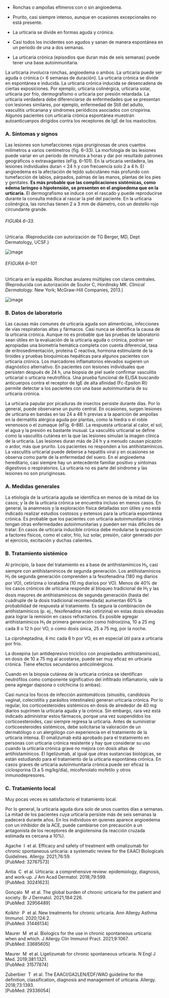 -   Ronchas o ampollas efímeros con o sin angioedema.
    
-   Prurito, casi siempre intenso, aunque en ocasiones excepcionales no está presente.
    
-   La urticaria se divide en formas aguda y crónica.
    
-   Casi todos los incidentes son agudos y sanan de manera espontánea en un periodo de una a dos semanas.
    
-   La urticaria crónica (episodios que duran más de seis semanas) puede tener una base autoinmunitaria.
    

La urticaria involucra ronchas, angioedema o ambos. La urticaria puede ser aguda o crónica (> 6 semanas de duración). La urticaria crónica se divide en espontánea e inducida. La urticaria crónica inducida se desencadena de ciertas exposiciones. Por ejemplo, urticaria colinérgica, urticaria solar, urticaria por frío, dermografismo o urticaria por presión retardada. La urticaria verdadera debe diferenciarse de enfermedades que se presentan con lesiones similares, por ejemplo, enfermedad de Still del adulto, vasculitis urticariana y síndromes periódicos asociados con criopirina. Algunos pacientes con urticaria crónica espontánea muestran autoanticuerpos dirigidos contra los receptores de IgE de los mastocitos.

### A. Síntomas y signos

Las lesiones son tumefacciones rojas pruriginosas de unos cuantos milímetros a varios centímetros (fig. 6–33). La morfología de las lesiones puede variar en un periodo de minutos a horas y dar por resultado patrones geográficos o extravagantes (eFig. 6–101). En la urticaria verdadera, las lesiones individuales duran < 24 h y con frecuencia solo 2 a 4 h. El angioedema es la afectación de tejido subcutáneo más profundo con tumefacción de labios, párpados, palmas de las manos, plantas de los pies y genitales. **Es más probable que las complicaciones sistémicas, como edema laríngeo o hipotensión, se presenten en el angioedema que en la urticaria.** El dermografismo se induce con el rascado y puede reproducirse durante la consulta médica al rascar la piel del paciente. En la urticaria colinérgica, las ronchas tienen 2 a 3 mm de diámetro, con un destello rojo circundante grande.

###### FIGURA 6–33.

Urticaria. (Reproducida con autorización de TG Berger, MD, Dept Dermatology, UCSF.)

![image](https://mgh.silverchair-cdn.com/mgh/content_public/book/3323/m_amed.cmdt23_ch6_f033-1_1682436403.87154.png?Expires=1693243208&Signature=xJzhA~UN6bXwyMgHIA3RE2MiBbp6hmqw1WjurVOOadyLCdMTlrDLqYLEs4v9CuLta6kEppt84AizL1sjxKbVaf9o8TqnY1k11HoNaeQ4PyosOfNrT-UhReeOLXXVZ1d5SYJ5eonAJnL53PyzHD07W49~nXk7-qnBHjs0nL78aVB-EhJfnGJOBiDRszRu35QjjDlNIoCkqHdeGqsmkUvavJtpEM-cBNBBCkHP~7uEp0G2Y2ZuBGfBVMYhF-y1z3BdIonlbNZnSUtxN7Y7xLd-xPljv0C4j59adreh8X-S~DZSm8-2FG3c3fD3Vr25n6ha-bgQCR9SQyL8FV82SZxxWw__&Key-Pair-Id=APKAIE5G5CRDK6RD3PGA)

###### EFIGURA 6–101

Urticaria en la espalda. Ronchas anulares múltiples con claros centrales. (Reproducida con autorización de Soutor C, Hordinsky MK. _Clinical Dermatology._ New York; McGraw-Hill Companies, 2013.)

![image](https://mgh.silverchair-cdn.com/mgh/content_public/book/3323/m_amed.cmdt23_ch6_ef101-1_1682436403.87654.png?Expires=1693243208&Signature=h-Ua12kOWMSRiJwvC2ipqmU5CoF5P4oISSdBisCJXE3KH2GkiqX3lIqPEclp2Dt4c7F6c8h~mr~vlHETXInY-7bVLBV1z8xO96F0mWPizS~zEbE6IQ4JtUVCdzz6meRXUnVAAj16L2NhzyBhViMyl9r1URvfhS0EdxTLldro3ueLXhecw48BdoWm3REIG-EVbPRaALdcYfTazRL5oS6r4KVRiKa9van4aM~RHNk7Lwce522UXBv3oJtGSl2Y~jXsGGBXBYtcmgXAnMCilPuODp9e3KwkOh3O4nKbP07SUO-yvUqVlQPfEPiL5LU0hsr4eZLKwraenrPSJ6VcY~EY5A__&Key-Pair-Id=APKAIE5G5CRDK6RD3PGA)

### B. Datos de laboratorio

Las causas más comunes de urticaria aguda son alimenticias, infecciones de vías respiratorias altas y fármacos. Casi nunca se identifica la causa de la urticaria crónica. Aunque no es probable que las pruebas de laboratorio sean útiles en la evaluación de la urticaria aguda o crónica, podrían ser apropiadas una biometría hemática completa con cuenta diferencial, tasa de eritrosedimentación, proteína C reactiva, hormona estimulante de la tiroides y pruebas bioquímicas hepáticas para algunos pacientes con urticaria crónica. Los marcadores inflamatorios elevados sugieren un diagnóstico alternativo. En pacientes con lesiones individuales que persisten después de 24 h, una biopsia de piel suele confirmar vasculitis urticarial o urticaria neutrofílica. Una prueba funcional de ELISA buscando anticuerpos contra el receptor de IgE de alta afinidad (Fc-Epsilon RI) permite detectar a los pacientes con una base autoinmunitaria de su urticaria crónica.

La urticaria papular por picaduras de insectos persiste durante días. Por lo general, puede observarse un punto central. En ocasiones, surgen lesiones de urticaria en bandas en las 24 a 48 h previas a la aparición de ampollas en la dermatitis alérgica aguda por plantas, como la hiedra o el roble venenosos o el zumaque (eFig. 6–88). La respuesta urticarial al calor, el sol, el agua y la presión es bastante inusual. La vasculitis urticarial se define como la vasculitis cutánea en la que las lesiones simulan la imagen clínica de la urticaria. Las lesiones duran más de 24 h y a menudo causan picazón o ardor, más que prurito. Los pacientes no responden a los antihistamínicos. La vasculitis urticarial puede deberse a hepatitis viral y en ocasiones se observa como parte de la enfermedad del suero. En el angioedema hereditario, casi siempre hay un antecedente familiar positivo y síntomas digestivos o respiratorios. La urticaria no es parte del síndrome y las lesiones no son pruriginosas.

### A. Medidas generales

La etiología de la urticaria aguda se identifica en menos de la mitad de los casos; y la de la urticaria crónica se encuentra incluso en menos casos. En general, la anamnesis y la exploración física detalladas son útiles y no está indicado realizar estudios costosos y extensos para la urticaria espontánea crónica. Es probable que los pacientes con urticaria autoinmunitaria crónica tengan otras enfermedades autoinmunitarias y pueden ser más difíciles de tratar. En casos de urticaria inducible crónica debe modularse la exposición a factores físicos, como el calor, frío, luz solar, presión, calor generado por el ejercicio, excitación y duchas calientes.

### B. Tratamiento sistémico

Al principio, la base del tratamiento es a base de antihistamínicos H<sub>1</sub>, casi siempre con antihistamínicos de segunda generación. Los antihistamínicos H<sub>1</sub> de segunda generación comprenden a la fexofenadina (180 mg diarios por VO), cetirizina o loratadina (10 mg diarios por VO). Menos de 40% de los casos crónicos de urticaria responde al bloqueo tradicional de H<sub>1</sub> y las dosis mayores de antihistamínicos de segunda generación (hasta del cuádruple de la dosis tradicional recomendada) aumentan 60% la probabilidad de respuesta al tratamiento. Es segura la combinación de antihistamínicos (p. ej., fexofenadina más cetirizina) en estas dosis elevadas para lograr la remisión en casos refractarios. Es posible agregar antihistamínicos H<sub>1</sub> de primera generación como hidroxizina, 10 a 25 mg cada 8 o 12 h por VO, o como dosis única, 25 a 75 mg, por la noche.

La ciproheptadina, 4 mc cada 6 h por VO, es en especial útil para a urticaria por frío.

La doxepina (un antidepresivo tricíclico con propiedades antihistamínicas), en dosis de 10 a 75 mg al acostarse, puede ser muy eficaz en urticaria crónica. Tiene efectos secundarios anticolinérgicos.

Cuando en la biopsia cutánea de la urticaria crónica se identifican neutrófilos como componente significativo del infiltrado inflamatorio, vale la pena agregar dapsona o colchicina (o ambas).

Casi nunca los focos de infección asintomáticos (sinusitis, candidosis vaginal, colecistitis y parásitos intestinales) generan urticaria crónica. Por lo regular, los corticoesteroides sistémicos en dosis de alrededor de 40 mg diarios suprimen la urticaria aguda y la crónica. Sin embargo, rara vez está indicado administrar estos fármacos, porque una vez suspendidos los corticoesteroides, casi siempre regresa la urticaria. Antes de suministrar corticoesteroides sistémicos, debe solicitarse la valoración de un dermatólogo o un alergólogo con experiencia en el tratamiento de la urticaria intensa. El omalizumab está aprobado para el tratamiento en personas con urticaria crónica resistente y hay que considerar su uso cuando la urticaria crónica grave no mejora con dosis altas de antihistamínicos. El ligelizumab, al igual que otras sustancias biológicas, se están estudiando para el tratamiento de la urticaria espontánea crónica. En casos graves de urticaria autoinmunitaria crónica puede ser eficaz la ciclosporina (3 a 5 mg/kg/día), micofenolato mofetilo y otros inmunodepresores.

### C. Tratamiento local

Muy pocas veces es satisfactorio el tratamiento local.

Por lo general, la urticaria aguda dura solo de unos cuantos días a semanas. La mitad de los pacientes cuya urticaria persiste más de seis semanas la padecerá durante años. En los individuos en quienes aparece angioedema con un inhibidor de la ACE, puede cambiarse con precaución a un antagonista de los receptores de angiotensina (la reacción cruzada estimada es cercana a 10%).

Agache  I  et al. Efficacy and safety of treatment with omalizumab for chronic spontaneous urticaria: a systematic review for the EAACI Biologicals Guidelines. Allergy. 2021;76:59.  
[PubMed: 32767573]    

Antia  C  et al. Urticaria: a comprehensive review: epidemiology, diagnosis, and work-up. J Am Acad Dermatol. 2018;79:599.  
[PubMed: 30241623]    

Gonçalo  M  et al. The global burden of chronic urticaria for the patient and society. Br J Dermatol. 2021;184:226.  
[PubMed: 32956489]    

Kolkhir  P  et al. New treatments for chronic urticaria. Ann Allergy Asthma Immunol. 2020;124:2.  
[PubMed: 31446134]    

Maurer  M  et al. Biologics for the use in chronic spontaneous urticaria: when and which. J Allergy Clin Immunol Pract. 2021;9:1067.  
[PubMed: 33685605]    

Maurer  M  et al. Ligelizumab for chronic spontaneous urticaria. N Engl J Med. 2019;381:1321.  
[PubMed: 31577874]    

Zuberbier  T  et al. The EAACI/GA2LEN/EDF/WAO guideline for the definition, classification, diagnosis and management of urticaria. Allergy. 2018;73:1393.  
[PubMed: 29336054]